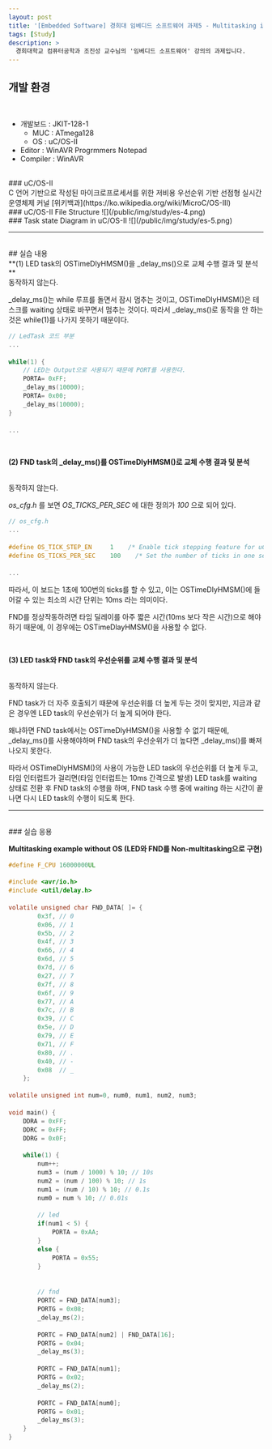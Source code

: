 ```yaml
---
layout: post
title: '[Embedded Software] 경희대 임베디드 소프트웨어 과제5 - Multitasking in uC/OS-II'
tags: [Study]
description: >
  경희대학교 컴퓨터공학과 조진성 교수님의 '임베디드 소프트웨어' 강의의 과제입니다.    
---
```


## 개발 환경

<br/>

* 개발보드 : JKIT-128-1  
	* MUC : ATmega128  
	* OS : uC/OS-II
* Editor : WinAVR Progrmmers Notepad  
* Compiler : WinAVR  

<br/>
### uC/OS-II

<br/>
C 언어 기반으로 작성된 마이크로프로세서를 위한 저비용 우선순위 기반 선점형 실시간 운영체제 커널 [위키백과](https://ko.wikipedia.org/wiki/MicroC/OS-III)  

<br/>
### uC/OS-II File Structure
![](/public/img/study/es-4.png)  

<br/>
### Task state Diagram in uC/OS-II
![](/public/img/study/es-5.png)  

***

<br/>
## 실습 내용  

<br/>
**(1) LED task의 OSTimeDlyHMSM()을 _delay_ms()으로 교체 수행 결과 및 분석**  

<br/>
동작하지 않는다.  

_delay_ms()는 while 루프를 돌면서 잠시 멈추는 것이고, OSTimeDlyHMSM()은 테스크를 waiting 상태로 바꾸면서 멈추는 것이다. 따라서 _delay_ms()로 동작을 안 하는 것은 while(1)를 나가지 못하기 때문이다. 

```c
// LedTask 코드 부분
...

while(1) {
	// LED는 Output으로 사용되기 때문에 PORT를 사용한다.
	PORTA= 0xFF;
	_delay_ms(10000);
	PORTA= 0x00;
	_delay_ms(10000);
}
	
...
``` 

<br/>

**(2) FND task의 _delay_ms()를 OSTimeDlyHMSM()로 교체 수행 결과 및 분석**  

<br/>
동작하지 않는다.

*os_cfg.h* 를 보면 *OS_TICKS_PER_SEC* 에 대한 정의가 *100* 으로 되어 있다.  
```c
// os_cfg.h
...

#define OS_TICK_STEP_EN		1    /* Enable tick stepping feature for uC/OS-View */
#define OS_TICKS_PER_SEC	100    /* Set the number of ticks in one second */

...
```
따라서, 이 보드는 1초에 100번의 ticks를 할 수 있고, 이는 OSTimeDlyHMSM()에 들어갈 수 있는 최소의 시간 단위는 10ms 라는 의미이다.  

FND를 정상작동하려면 타임 딜레이를 아주 짧은 시간(10ms 보다 작은 시간)으로 해야 하기 때문에, 이 경우에는 OSTimeDlayHMSM()을 사용할 수 없다.  

<br/>

**(3) LED task와 FND task의 우선순위를 교체 수행 결과 및 분석**  

<br/>
동작하지 않는다.  

FND task가 더 자주 호출되기 때문에 우선순위를 더 높게 두는 것이 맞지만, 지금과 같은 경우엔 LED task의 우선순위가 더 높게 되어야 한다.  

왜냐하면 FND task에서는 OSTimeDlyHMSM()을 사용할 수 없기 때문에, _delay_ms()를 사용해야하며 FND task의 우선순위가 더 높다면 _delay_ms()를 빠져나오지 못한다.  

따라서 OSTimeDlyHMSM()의 사용이 가능한 LED task의 우선순위를 더 높게 두고, 타임 인터럽트가 걸리면(타임 인터럽트는 10ms 간격으로 발생) LED task를 waiting 상태로 전환 후 FND task의 수행을 하며, FND task 수행 중에 waiting 하는 시간이 끝나면 다시 LED task의 수행이 되도록 한다.  

***

<br/>
### 실습 응용

<br/>

**Multitasking example without OS (LED와 FND를 Non-multitasking으로 구현)**  

```c
#define F_CPU 16000000UL

#include <avr/io.h>
#include <util/delay.h>

volatile unsigned char FND_DATA[ ]= {
		0x3f, // 0
		0x06, // 1 
		0x5b, // 2 
		0x4f, // 3 
		0x66, // 4 
		0x6d, // 5 
		0x7d, // 6 
		0x27, // 7 
		0x7f, // 8 
		0x6f, // 9 
		0x77, // A 
		0x7c, // B 
		0x39, // C 
		0x5e, // D 
		0x79, // E 
		0x71, // F 
		0x80, // . 
		0x40, // - 
		0x08  // _
	};

volatile unsigned int num=0, num0, num1, num2, num3;

void main() {
	DDRA = 0xFF;
	DDRC = 0xFF;
	DDRG = 0x0F;
	
	while(1) {
		num++;
		num3 = (num / 1000) % 10; // 10s
		num2 = (num / 100) % 10; // 1s
		num1 = (num / 10) % 10; // 0.1s
		num0 = num % 10; // 0.01s

		// led
		if(num1 < 5) {
			PORTA = 0xAA;
		}
		else {
			PORTA = 0x55;
		}

		
		// fnd
		PORTC = FND_DATA[num3];
		PORTG = 0x08;	
		_delay_ms(2);
		
		PORTC = FND_DATA[num2] | FND_DATA[16];
		PORTG = 0x04;
		_delay_ms(3);
		
		PORTC = FND_DATA[num1];
		PORTG = 0x02;	
		_delay_ms(2);
		
		PORTC = FND_DATA[num0];
		PORTG = 0x01;
		_delay_ms(3);
	}
}

```  
